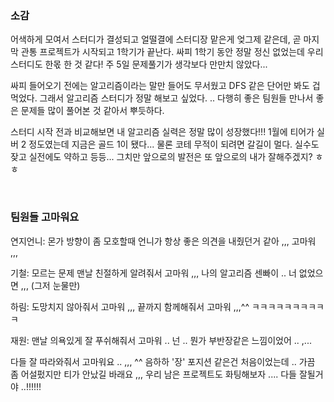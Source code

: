 ### 소감
어색하게 모여서 스터디가 결성되고 얼떨결에 스터디장 맡은게 엊그제 같은데, 곧 마지막 관통 프로젝트가 시작되고 1학기가 끝난다. 싸피 1학기 동안 정말 정신 없었는데 우리 스터디도 한몫 한 것 같다! 주 5일 문제풀기가 생각보다 만만치 않았다... 
<br>

싸피 들어오기 전에는 알고리즘이라는 말만 들어도 무서웠고 DFS 같은 단어만 봐도 겁먹었다. 그래서 알고리즘 스터디가 정말 해보고 싶었다. .. 다행히 좋은 팀원들 만나서 좋은 문제들 많이 풀어본 것 같아서 뿌듯하다. 
<br>

스터디 시작 전과 비교해보면 내 알고리즘 실력은 정말 많이 성장했다!!! 1월에 티어가 실버 2 정도였는데 지금은 골드 1이 됐다... 물론 코테 무적이 되려면 갈길이 멀다. 실수도 잦고 실전에도 약하고 등등... 그치만 앞으로의 발전은 또 앞으로의 내가 잘해주겠지? ㅎㅎ

<br>

### 팀원들 고마워요
연지언니: 몬가 방향이 좀 모호할때 언니가 항상 좋은 의견을 내줬던거 같아 ,,, 고마워 ,,, <br>

기철: 모르는 문제 맨날 친절하게 알려줘서 고마워 ,,, 나의 알고리즘 센빠이 .. 너 없었으면 ,,, (그저 눈물만) <br>

하림: 도망치지 않아줘서 고마워 ,,, 끝까지 함께해줘서 고마워 ,,,^^ ㅋㅋㅋㅋㅋㅋㅋㅋㅋㅋ  <br>

재원: 맨날 의욕있게 잘 푸쉬해줘서 고마워 .. 넌 .. 뭔가 부반장같은 느낌이었어 .. ,... <br>

다들 잘 따라와줘서 고마워요 .. ,,, ^^ 음하하 '장' 포지션 같은건 처음이었는데 .. 가끔 좀 어설펐지만 티가 안났길 바래요 ,,, 우리 남은 프로젝트도 화팅해보자 .... 다들 잘될거야 ..!!!!!!
